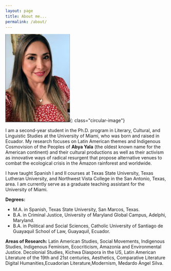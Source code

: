 ```yaml
---
layout: page
title: About me...
permalink: /about/
---
```


![My profile picture](/images/Luli.png){: class="circular-image"}

I am a second-year student in the Ph.D. program in Literary, Cultural, and Linguistic Studies at the University of Miami, who was born and raised in Ecuador. My research focuses on Latin American themes and Indigenous Cosmovision of the Peoples of **Abya Yala** (the oldest known name for the American continent) and their cultural productions as well as their activism as innovative ways of radical resurgent that propose alternative venues to combat the ecological crisis in the Amazon rainforest and worldwide.

I have taught Spanish I and II courses at Texas State University, Texas Lutheran University, and Northwest Vista College in the San Antonio, Texas, area. I am currently serve as a graduate teaching assistant for the University of Miami.

**Degrees:**
- M.A. in Spanish, Texas State University, San Marcos, Texas.
- B.A. in Criminal Justice, University of Maryland Global Campus, Adelphi, Maryland.
- B.A. in Political and Social Sciences, Catholic University of Santiago de Guayaquil School of Law, Guayaquil, Ecuador.

**Areas of Research:**
Latin American Studies, Social Movements, Indigenous Studies, Indigenous Feminism, Ecocriticism, Amazonia and Environmental Justice. Decolonial Studies, Kichwa Diaspora in the US, Latin American Literature of the 19th and 21st centuries, Aesthetics, Comparative Literature Digital Humanities,Ecuadorian Literature,Modernism, Medardo Ángel Silva.
